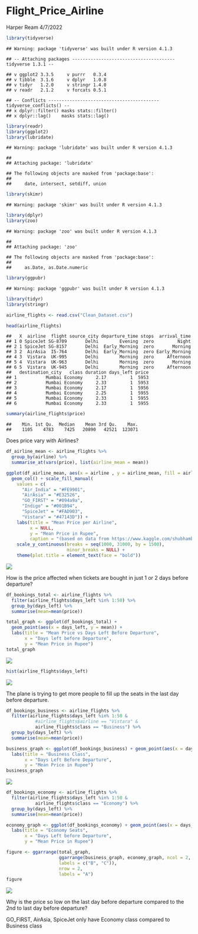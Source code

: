 Flight_Price_Airline
================
Harper Ream
4/7/2022

``` r
library(tidyverse)
```

    ## Warning: package 'tidyverse' was built under R version 4.1.3

    ## -- Attaching packages --------------------------------------- tidyverse 1.3.1 --

    ## v ggplot2 3.3.5     v purrr   0.3.4
    ## v tibble  3.1.6     v dplyr   1.0.8
    ## v tidyr   1.2.0     v stringr 1.4.0
    ## v readr   2.1.2     v forcats 0.5.1

    ## -- Conflicts ------------------------------------------ tidyverse_conflicts() --
    ## x dplyr::filter() masks stats::filter()
    ## x dplyr::lag()    masks stats::lag()

``` r
library(readr)
library(ggplot2)
library(lubridate)
```

    ## Warning: package 'lubridate' was built under R version 4.1.3

    ## 
    ## Attaching package: 'lubridate'

    ## The following objects are masked from 'package:base':
    ## 
    ##     date, intersect, setdiff, union

``` r
library(skimr)
```

    ## Warning: package 'skimr' was built under R version 4.1.3

``` r
library(dplyr)
library(zoo)
```

    ## Warning: package 'zoo' was built under R version 4.1.3

    ## 
    ## Attaching package: 'zoo'

    ## The following objects are masked from 'package:base':
    ## 
    ##     as.Date, as.Date.numeric

``` r
library(ggpubr)
```

    ## Warning: package 'ggpubr' was built under R version 4.1.3

``` r
library(tidyr)
library(stringr)
```

``` r
airline_flights <- read.csv("Clean_Dataset.csv")
```

``` r
head(airline_flights)
```

    ##   X  airline  flight source_city departure_time stops  arrival_time
    ## 1 0 SpiceJet SG-8709       Delhi        Evening  zero         Night
    ## 2 1 SpiceJet SG-8157       Delhi  Early_Morning  zero       Morning
    ## 3 2  AirAsia  I5-764       Delhi  Early_Morning  zero Early_Morning
    ## 4 3  Vistara  UK-995       Delhi        Morning  zero     Afternoon
    ## 5 4  Vistara  UK-963       Delhi        Morning  zero       Morning
    ## 6 5  Vistara  UK-945       Delhi        Morning  zero     Afternoon
    ##   destination_city   class duration days_left price
    ## 1           Mumbai Economy     2.17         1  5953
    ## 2           Mumbai Economy     2.33         1  5953
    ## 3           Mumbai Economy     2.17         1  5956
    ## 4           Mumbai Economy     2.25         1  5955
    ## 5           Mumbai Economy     2.33         1  5955
    ## 6           Mumbai Economy     2.33         1  5955

``` r
summary(airline_flights$price)
```

    ##    Min. 1st Qu.  Median    Mean 3rd Qu.    Max. 
    ##    1105    4783    7425   20890   42521  123071

Does price vary with Airlines?

``` r
df_airline_mean <- airline_flights %>% 
  group_by(airline) %>% 
  summarise_at(vars(price), list(airline_mean = mean))
```

``` r
ggplot(df_airline_mean, aes(x = airline , y = airline_mean, fill = airline)) +
  geom_col() + scale_fill_manual(
    values = c(
      "Air_India" = "#FE9901",
      "AirAsia" = "#E32526",
      "GO_FIRST" = "#094a9a", 
      "Indigo" = "#001B94",
      "SpiceJet" = "#FAD903",
      "Vistara" = "#47143D")) +
    labs(title = "Mean Price per Airline",
         x = NULL,
         y = "Mean Price in Rupee",
         caption = "(based on data from https://www.kaggle.com/shubhambathwal/flight-price-prediction)" ) +
    scale_y_continuous(breaks = seq(1000, 31000, by = 1500),
                       minor_breaks = NULL) +
    theme(plot.title = element_text(face = "bold"))
```

![](flight_airline_files/figure-gfm/mean%20price%20per%20airline-1.png)<!-- -->

How is the price affected when tickets are bought in just 1 or 2 days
before departure?

``` r
df_bookings_total <- airline_flights %>%
  filter(airline_flights$days_left %in% 1:50) %>% 
  group_by(days_left) %>% 
  summarise(mean=mean(price))
```

``` r
total_graph <- ggplot(df_bookings_total) + 
  geom_point(aes(x = days_left, y = mean)) +
  labs(title = "Mean Price vs Days Left Before Departure",
       x = "Days left before Departure",
       y = "Mean Price in Rupee")
total_graph
```

![](flight_airline_files/figure-gfm/total%20graph-1.png)<!-- -->

``` r
hist(airline_flights$days_left)
```

![](flight_airline_files/figure-gfm/count%20days%20left-1.png)<!-- -->

The plane is trying to get more people to fill up the seats in the last
day before departure.

``` r
df_bookings_business <- airline_flights %>%
  filter(airline_flights$days_left %in% 1:50 & 
           #airline_flights$airline == "Vistara" & 
           airline_flights$class == "Business") %>% 
  group_by(days_left) %>% 
  summarise(mean=mean(price))
```

``` r
business_graph <- ggplot(df_bookings_business) + geom_point(aes(x = days_left, y = mean)) +
  labs(title = "Business Class",
       x = "Days Left Before Departure",
       y = "Mean Price in Rupee")
business_graph
```

![](flight_airline_files/figure-gfm/business%20graph-1.png)<!-- -->

``` r
df_bookings_economy <- airline_flights %>%
  filter(airline_flights$days_left %in% 1:50 & 
           airline_flights$class == "Economy") %>% 
  group_by(days_left) %>% 
  summarise(mean=mean(price))
```

``` r
economy_graph <- ggplot(df_bookings_economy) + geom_point(aes(x = days_left, y = mean)) + 
  labs(title = "Economy Seats",
       x = "Days Left before Departure",
       y = "Mean Price in Rupee")
```

``` r
figure <- ggarrange(total_graph,
                    ggarrange(business_graph, economy_graph, ncol = 2,
                    labels = c("B", "C")),
                    nrow = 2,
                    labels = "A")
figure
```

![](flight_airline_files/figure-gfm/combine%20business%20and%20economy-1.png)<!-- -->

Why is the price so low on the last day before departure compared to the
2nd to last day before departure?

GO_FIRST, AirAsia, SpiceJet only have Economy class compared to Business
class
